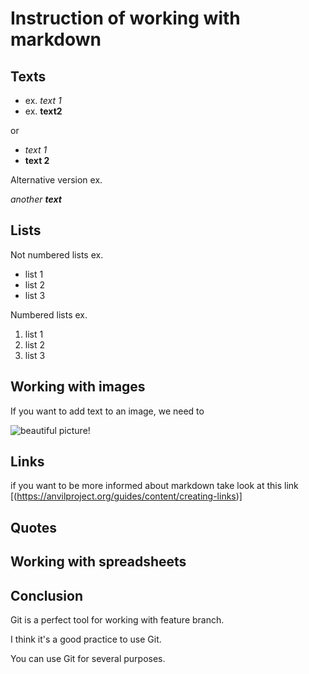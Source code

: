 # Instruction of working with markdown

## Texts

+ ex. *text 1*
+ ex. **text2**

or 

+ _text 1_
+ __text 2__

Alternative version ex.

_another **text**_

## Lists

Not numbered lists ex. 
* list 1
* list 2
* list 3

Numbered lists ex.
1. list 1
2. list 2
3. list 3

## Working with images

If you want to add text to an image, we need to 

![beautiful picture!](picture1.jpeg)

## Links

if you want to be more informed about markdown take look at this link [(https://anvilproject.org/guides/content/creating-links)]

## Quotes

## Working with spreadsheets

## Conclusion
Git is a perfect tool for working with feature branch.

I think it's a good practice to use Git.

You can use Git for several purposes.
